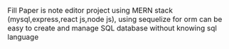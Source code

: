 

<font size="3">
    Fill Paper is note editor project using MERN stack (mysql,express,react js,node js), using sequelize for orm can be easy to create and manage SQL database without knowing sql language
</font>

## 